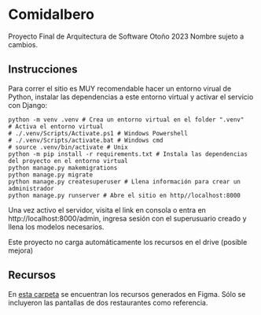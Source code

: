 # ComidaIbero
Proyecto Final de Arquitectura de Software Otoño 2023
Nombre sujeto a cambios.

## Instrucciones

Para correr el sitio es MUY recomendable hacer un entorno virual de Python, instalar las dependencias a este entorno
virtual y activar el servicio con Django:

~~~
python -m venv .venv # Crea un entorno virtual en el folder ".venv"
# Activa el entorno virtual
# ./.venv/Scripts/Activate.ps1 # Windows Powershell
# ./.venv/Scripts/activate.bat # Windows cmd
# source .venv/bin/activate # Unix
python -m pip install -r requirements.txt # Instala las dependencias del proyecto en el entorno virtual
python manage.py makemigrations
python manage.py migrate
python manage.py createsuperuser # Llena información para crear un administrador
python manage.py runserver # Abre el sitio en http//localhost:8000
~~~

Una vez activo el servidor, visita el link en consola o entra en http://localhost:8000/admin, ingresa sesión con el superusuario creado y llena los modelos necesarios.

Este proyecto no carga automáticamente los recursos en el drive (posible mejora)

## Recursos
En [esta carpeta](https://drive.google.com/drive/folders/1ZTkvD1_7hGe89xfl13xd2L3vC9TF4rSe?usp=drive_linkhttps://drive.google.com/drive/folders/1ZTkvD1_7hGe89xfl13xd2L3vC9TF4rSe?usp=drive_link) se encuentran los recursos generados en Figma. Sólo se incluyeron las pantallas de dos restaurantes como referencia.

